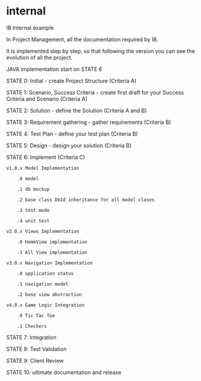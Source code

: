 # internal
IB Internal example

In Project Management, all the documentation required by IB.

It is implemented step by step, so that following the version you can see the evolution of all the project.

JAVA implementation start on STATE 6

STATE 0: Initial - create Project Structure (Criteria A)

STATE 1: Scenario, Success Criteria - create first draft for your Success Criteria and Scenario (Criteria A)

STATE 2: Solution - define the Solution (Criteria A and B)

STATE 3: Requirement gathering - gather requirements  (Criteria B)

STATE 4: Test Plan - define your test plan  (Criteria B)

STATE 5: Design - design your solution  (Criteria B)

STATE 6: Implement (Criteria C)

	v1.0.x Model Implementation
		
		.0 model

		.1 db mockup

		.2 base class DbId inheritance for all model clases

		.3 test mode
	
		.4 unit test
	
	v2.0.x Views Implementation
		
		.0 HomeView implementation

		.1 All View implementation

	v3.0.x Navigation Implementation

		.0 application status

		.1 navigation model

		.2 base view abstraction
	
	v4.0.x Game Logic Integration

		.0 Tic Tac Toe

		.1 Checkers

 
STATE 7: Integration

STATE 8: Test Validation

STATE 9: Client Review 

STATE 10: ultimate documentation and release